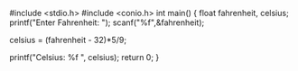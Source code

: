 #include <stdio.h>
#include <conio.h>
int main()
{
   float fahrenheit, celsius;
   printf("Enter Fahrenheit: ");
   scanf("%f",&fahrenheit);
   
   celsius = (fahrenheit - 32)*5/9;
   
   printf("Celsius: %f ", celsius);
   return 0;
}
